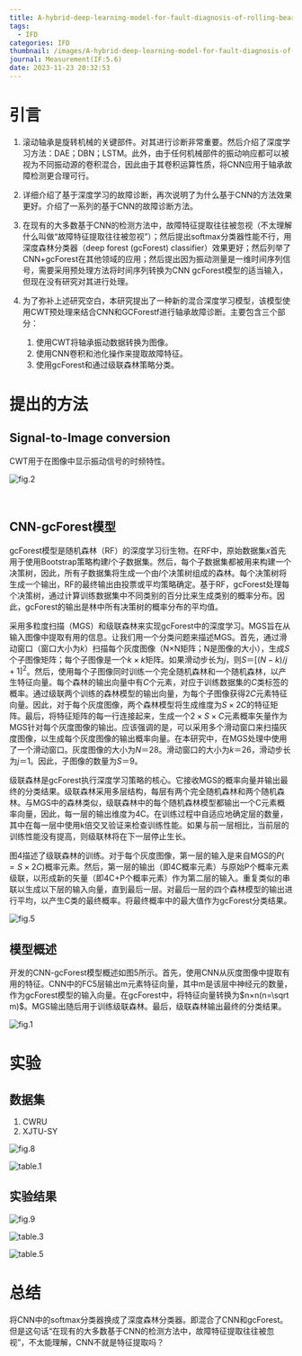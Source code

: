 ```yaml
---
title: A-hybrid-deep-learning-model-for-fault-diagnosis-of-rolling-bearings
tags:
  - IFD
categories: IFD
thumbnail: /images/A-hybrid-deep-learning-model-for-fault-diagnosis-of-rolling-bearings/fig.1.png
journal: Measurement(IF:5.6)
date: 2023-11-23 20:32:53
---
```


# 引言

1. 滚动轴承是旋转机械的关键部件。对其进行诊断非常重要。然后介绍了深度学习方法：DAE；DBN；LSTM。此外，由于任何机械部件的振动响应都可以被视为不同振动源的卷积混合，因此由于其卷积运算性质，将CNN应用于轴承故障检测更合理可行。

2. 详细介绍了基于深度学习的故障诊断，再次说明了为什么基于CNN的方法效果更好。介绍了一系列的基于CNN的故障诊断方法。

3. 在现有的大多数基于CNN的检测方法中，故障特征提取往往被忽视（不太理解什么叫做“故障特征提取往往被忽视”）；然后提出softmax分类器性能不行，用深度森林分类器（deep forest (gcForest) classifier）效果更好；然后列举了CNN+gcForest在其他领域的应用；然后提出因为振动测量是一维时间序列信号，需要采用预处理方法将时间序列转换为CNN gcForest模型的适当输入，但现在没有研究对其进行处理。

4. 为了弥补上述研究空白，本研究提出了一种新的混合深度学习模型，该模型使用CWT预处理来结合CNN和GCForestf进行轴承故障诊断。主要包含三个部分：

   1. 使用CWT将轴承振动数据转换为图像。
   2. 使用CNN卷积和池化操作来提取故障特征。
   3. 使用gcForest和通过级联森林策略分类。

   

# 提出的方法

## Signal-to-Image conversion

CWT用于在图像中显示振动信号的时频特性。

![fig.2](/images/A-hybrid-deep-learning-model-for-fault-diagnosis-of-rolling-bearings/fig.2.png)

​                                    

## CNN-gcForest模型

gcForest模型是随机森林（RF）的深度学习衍生物。在RF中，原始数据集$x$首先用于使用Bootstrap策略构建$l$个子数据集。然后，每个子数据集都被用来构建一个决策树，因此，所有子数据集将生成一个由$l$个决策树组成的森林。每个决策树将生成一个输出，RF的最终输出由投票或平均策略确定。基于RF，gcForest处理每个决策树，通过计算训练数据集中不同类别的百分比来生成类别的概率分布。因此，gcForest的输出是林中所有决策树的概率分布的平均值。



采用多粒度扫描（MGS）和级联森林来实现gcForest中的深度学习。MGS旨在从输入图像中提取有用的信息。让我们用一个分类问题来描述MGS。首先，通过滑动窗口（窗口大小为$k$）扫描每个灰度图像（N×N矩阵；N是图像的大小），生成$S$个子图像矩阵；每个子图像是一个$k×k$矩阵。如果滑动步长为$j$，则$S＝[(N-k)/j+1]^2$。然后，使用每个子图像同时训练一个完全随机森林和一个随机森林，以产生特征向量。每个森林的输出向量中有$C$个元素，对应于训练数据集的$C$类标签的概率。通过级联两个训练的森林模型的输出向量，为每个子图像获得$2C$元素特征向量。因此，对于每个灰度图像，两个森林模型将生成维度为$S×2C$的特征矩阵。最后，将特征矩阵的每一行连接起来，生成一个$2×S×C$元素概率矢量作为MGS针对每个灰度图像的输出。应该强调的是，可以采用多个滑动窗口来扫描灰度图像，以生成每个灰度图像的输出概率向量。在本研究中，在MGS处理中使用了一个滑动窗口。灰度图像的大小为$N＝28$。滑动窗口的大小为$k＝26$，滑动步长为$j＝1$。因此，子图像的数量为$S＝9$。



级联森林是gcForest执行深度学习策略的核心。它接收MGS的概率向量并输出最终的分类结果。级联森林采用多层结构，每层有两个完全随机森林和两个随机森林。与MGS中的森林类似，级联森林中的每个随机森林模型都输出一个C元素概率向量，因此，每一层的输出维度为4C。在训练过程中自适应地确定层的数量，其中在每一层中使用k倍交叉验证来检查训练性能。如果与前一层相比，当前层的训练性能没有提高，则级联林将在下一层停止生长。



图4描述了级联森林的训练。对于每个灰度图像，第一层的输入是来自MGS的$P(=S×2C)$概率元素。然后，第一层的输出（即4C概率元素）与原始P个概率元素级联，以形成新的矢量（即4C+P个概率元素）作为第二层的输入。重复类似的串联以生成以下层的输入向量，直到最后一层。对最后一层的四个森林模型的输出进行平均，以产生C类的最终概率。将最终概率中的最大值作为gcForest分类结果。

![fig.5](/images/A-hybrid-deep-learning-model-for-fault-diagnosis-of-rolling-bearings/fig.5.png)

## 模型概述

开发的CNN-gcForest模型概述如图5所示。首先，使用CNN从灰度图像中提取有用的特征。CNN中的FC5层输出m元素特征向量，其中m是该层中神经元的数量，作为gcForest模型的输入向量。在gcForest中，将特征向量转换为$n×n(n=\sqrt m)$。MGS输出随后用于训练级联森林。最后，级联森林输出最终的分类结果。

![fig.1](/images/A-hybrid-deep-learning-model-for-fault-diagnosis-of-rolling-bearings/fig.1.png)



# 实验

## 数据集

1. CWRU
2. XJTU-SY

![fig.8](/images/A-hybrid-deep-learning-model-for-fault-diagnosis-of-rolling-bearings/fig.8.png)

![table.1](/images/A-hybrid-deep-learning-model-for-fault-diagnosis-of-rolling-bearings/table.1.png)



## 实验结果

![fig.9](/images/A-hybrid-deep-learning-model-for-fault-diagnosis-of-rolling-bearings/fig.9.png)

![table.3](/images/A-hybrid-deep-learning-model-for-fault-diagnosis-of-rolling-bearings/table.3.png)

![table.5](/images/A-hybrid-deep-learning-model-for-fault-diagnosis-of-rolling-bearings/table.5.png)

# 总结

将CNN中的softmax分类器换成了深度森林分类器。即混合了CNN和gcForest。但是这句话“在现有的大多数基于CNN的检测方法中，故障特征提取往往被忽视”，不太能理解，CNN不就是特征提取吗？







